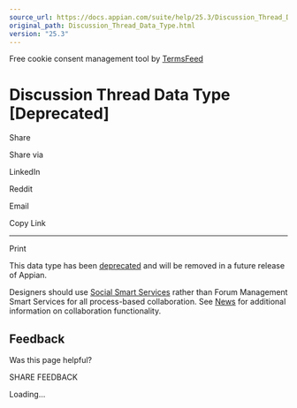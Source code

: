 ```yaml
---
source_url: https://docs.appian.com/suite/help/25.3/Discussion_Thread_Data_Type.html
original_path: Discussion_Thread_Data_Type.html
version: "25.3"
---
```


Free cookie consent management tool by [TermsFeed](https://www.termsfeed.com/)

# Discussion Thread Data Type \[Deprecated\]

Share

Share via

LinkedIn

Reddit

Email

Copy Link

* * *

Print

This data type has been [deprecated](Deprecated_Features.html) and will be removed in a future release of Appian.

Designers should use [Social Smart Services](Smart_Services.html) rather than Forum Management Smart Services for all process-based collaboration. See [News](News.html) for additional information on collaboration functionality.

## Feedback

Was this page helpful?

SHARE FEEDBACK

Loading...